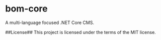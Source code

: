 # bom-core
A multi-language focused .NET Core CMS.

##License##
This project is licensed under the terms of the MIT license.
